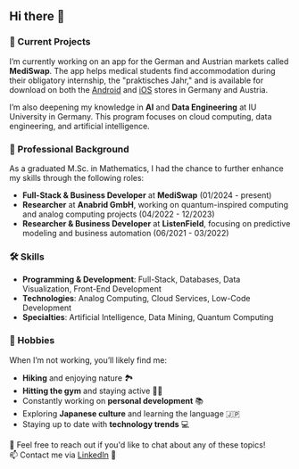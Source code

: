 ## Hi there 👋

### 🔭 Current Projects
I’m currently working on an app for the German and Austrian markets called **MediSwap**. The app helps medical students find accommodation during their obligatory internship, the "praktisches Jahr," and is available for download on both the [Android](https://play.google.com/store/apps/details?id=com.mediswap&hl=de) and [iOS](https://apps.apple.com/de/app/mediswap/id6502787356) stores in Germany and Austria. 

I’m also deepening my knowledge in **AI** and **Data Engineering** at IU University in Germany. This program focuses on cloud computing, data engineering, and artificial intelligence.

### 💼 Professional Background
As a graduated M.Sc. in Mathematics, I had the chance to further enhance my skills through the following roles:
- **Full-Stack & Business Developer** at **MediSwap** (01/2024 - present)
- **Researcher** at **Anabrid GmbH**, working on quantum-inspired computing and analog computing projects (04/2022 - 12/2023)
- **Researcher & Business Developer** at **ListenField**, focusing on predictive modeling and business automation (06/2021 - 03/2022)

### 🛠️ Skills
- **Programming & Development**: Full-Stack, Databases, Data Visualization, Front-End Development
- **Technologies**: Analog Computing, Cloud Services, Low-Code Development
- **Specialties**: Artificial Intelligence, Data Mining, Quantum Computing

### 🌱 Hobbies
When I’m not working, you’ll likely find me:
- **Hiking** and enjoying nature 🏞️
- **Hitting the gym** and staying active 🏋️‍♂️
- Constantly working on **personal development** 📚
- Exploring **Japanese culture** and learning the language 🇯🇵
- Staying up to date with **technology trends** 💻

💬 Feel free to reach out if you'd like to chat about any of these topics!  
📫 Contact me via [LinkedIn](https://www.linkedin.com/in/maikel-hajiabadi/) 🔗
